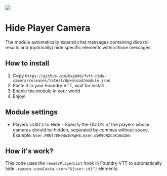 ![](https://img.shields.io/badge/Foundry-v12-informational) 

# Hide Player Camera

The module automatically expand chat messages containing dice roll results and (optionally) hide specific elements within those messages.


## How to install 

1. Copy `https://github.com/Oxy949/fvtt-hide-camera/releases/latest/download/module.json` 
2. Paste it in your Foundry VTT, wait for install
3. Enable the module in your world
4. Enjoy!

## Module settings

* Players UUID's to Hide - Specify the UUID's of the players whose cameras should be hidden, separated by commas without space.
Example: `User.P8Nf7OHeWo3ERqFB,User.dbM9ONZc3K10dZmh`


## How it's work?

This code uses the `renderPlayerList` hook in Foundry VTT to automatically hide `.camera-view[data-user="${user.id}"]` elements.